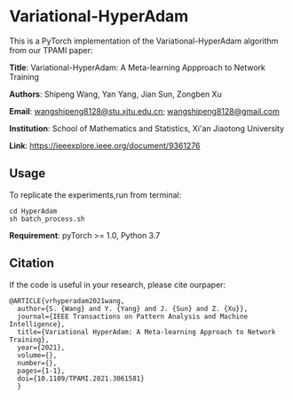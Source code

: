 # Variational-HyperAdam

This is a PyTorch implementation of the Variational-HyperAdam algorithm from our TPAMI paper:

**Title**: Variational-HyperAdam: A Meta-learning Appproach to Network Training

**Authors**: Shipeng Wang, Yan Yang, Jian Sun, Zongben Xu

**Email**: wangshipeng8128@stu.xjtu.edu.cn; wangshipeng8128@gmail.com

**Institution**: School of Mathematics and Statistics, Xi'an Jiaotong University

**Link**: https://ieeexplore.ieee.org/document/9361276

Usage
-
To replicate the experiments,run from terminal:
```
cd HyperAdam
sh batch_process.sh
```


**Requirement**: pyTorch >= 1.0, Python 3.7


Citation
-
If the code is useful in your research, please cite ourpaper:
```
@ARTICLE{vrhyperadam2021wang,
  author={S. {Wang} and Y. {Yang} and J. {Sun} and Z. {Xu}},
  journal={IEEE Transactions on Pattern Analysis and Machine Intelligence}, 
  title={Variational HyperAdam: A Meta-learning Approach to Network Training}, 
  year={2021},
  volume={},
  number={},
  pages={1-1},
  doi={10.1109/TPAMI.2021.3061581}
  }
```
